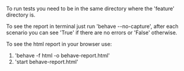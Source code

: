 To run tests you need to be in the same directory where the 'feature' directory is.

To see the report in terminal just run 'behave --no-capture', after each scenario you can see 'True' if there are no errors or 'False' otherwise.

To see the html report in your browser use:
1. 'behave -f html -o behave-report.html'
2. 'start behave-report.html'
